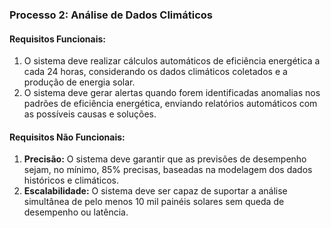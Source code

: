 ### Processo 2: Análise de Dados Climáticos

#### Requisitos Funcionais:

1. O sistema deve realizar cálculos automáticos de eficiência energética a cada 24 horas, considerando os dados climáticos coletados e a produção de energia solar.
2. O sistema deve gerar alertas quando forem identificadas anomalias nos padrões de eficiência energética, enviando relatórios automáticos com as possíveis causas e soluções.

#### Requisitos Não Funcionais:

1. **Precisão:** O sistema deve garantir que as previsões de desempenho sejam, no mínimo, 85% precisas, baseadas na modelagem dos dados históricos e climáticos.
2. **Escalabilidade:** O sistema deve ser capaz de suportar a análise simultânea de pelo menos 10 mil painéis solares sem queda de desempenho ou latência.
